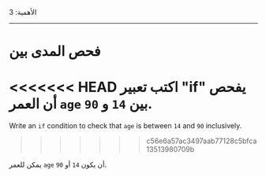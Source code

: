 الأهمية: 3

---

# فحص المدى بين

<<<<<<< HEAD
اكتب تعبير "if" يفحص أن العمر `age` بين `14` و `90`.
=======
Write an `if` condition to check that `age` is between `14` and `90` inclusively.
>>>>>>> c56e6a57ac3497aab77128c5bfca13513980709b

يمكن للعمر `age` أن يكون `14` أو `90`.
